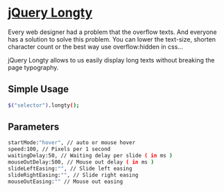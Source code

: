 [jQuery Longty](http://ozgrozer.github.io/longty/)
==============

Every web designer had a problem that the overflow texts. And everyone has a solution to solve this problem. You can lower the text-size, shorten character count or the best way use overflow:hidden in css...

jQuery Longty allows to us easily display long texts without breaking the page typography.


Simple Usage
----------

```bash
$("selector").longty();
```


Parameters
-----------
```bash
startMode:"hover", // auto or mouse hover
speed:100, // Pixels per 1 second
waitingDelay:50, // Waiting delay per slide ( in ms )
mouseOutDelay:500, // Mouse out delay ( in ms )
slideLeftEasing:"", // Slide left easing
slideRightEasing:"", // Slide right easing
mouseOutEasing:"" // Mouse out easing
```